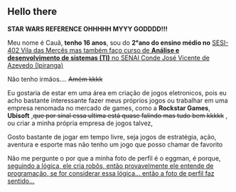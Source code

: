 ## Hello there
**STAR WARS REFERENCE OHHHHH MYYY GODDDD!!!**

Meu nome é Cauã, **tenho 16 anos**, sou do **2°ano do ensino médio no** <ins>SESI-402 Vila das Mercês<ins> mas também faço curso de **Análise e desenvolvimento de sistemas (TI)** no <ins>SENAI Conde José Vicente de Azevedo (Ipiranga)<ins> 

Não tenho irmãos....     ~~Amém kkkk~~

Eu gostaria de estar em uma área em criação de jogos eletronicos, pois eu acho bastante interessante fazer meus próprios jogos ou trabalhar em uma empresa renomada no mercado 
de games, como a **Rockstar Games**, **Ubisoft**        ,~~que por sinal essa ultima está quase falindo mas tudo bem kkkkk~~   ,        ou criar a minha própria empresa de jogos talvez, 

Gosto bastante de jogar em tempo livre, seja jogos de estratégia, ação, aventura e esporte mas não tenho um jogo que posso chamar de favorito 

Não me pergunte o por que a minha foto de perfil é o eggman, é porque, <ins>seguindo a lógica, ele cria robôs, então provavelmente ele entende de programação, se for considerar essa lógica... então a foto de perfil faz sentido...<ins>

